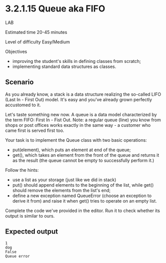 # 3.2.1.15 Queue aka FIFO

LAB

Estimated time
20-45 minutes

Level of difficulty
Easy/Medium

Objectives

- improving the student's skills in defining classes from scratch;
- implementing standard data structures as classes.

## Scenario

As you already know, a stack is a data structure realizing the so-called LIFO (Last In - First Out) model. It's easy and you've already grown perfectly accustomed to it.

Let's taste something new now. A queue is a data model characterized by the term FIFO: First In - Fist Out. Note: a regular queue (line) you know from shops or post offices works exactly in the same way - a customer who came first is served first too.

Your task is to implement the Queue class with two basic operations:

- put(element), which puts an element at end of the queue;
- get(), which takes an element from the front of the queue and returns it as the result (the queue cannot be empty to successfully perform it.) 

Follow the hints:

- use a list as your storage (just like we did in stack)
- put() should append elements to the beginning of the list, while get() should remove the elements from the list's end;
- define a new exception named QueueError (choose an exception to derive it from) and raise it when get() tries to operate on an empty list.

Complete the code we've provided in the editor. Run it to check whether its output is similar to ours.
## Expected output
```
1
dog
False
Queue error
```
